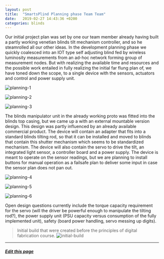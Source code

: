```yaml
---
layout: post
title:  "SmartsPlind Planning phase Team Team"
date:   2019-02-27 14:43:36 +0200
categories: blinds
---
```

Our initial project plan was set by one our team member already having built a partly working venetian blinds tilt mechanism controller, and so he steamrolled all our other ideas. In the development planning phase we quickly coalesced into an IOT type self adjusting blind fed by wireless luminosity measurements from an ad-hoc network forming group of measurement nodes. But with realizing the available time and resources and the possible work entailed in fully realizing the initial far flung plan of, we have toned down the scope, to a single device with the sensors, actuators and control and power supply unit.

![planning-1]

![planning-2]

![planning-3]

The blinds manipulator unit in the already working proto was fitted into the blinds top casing, but we came up a with an external mountable version design. This design was partly influenced by an already available commercial product. The device will contain an adapter that fits into a standard blinds tilting rod, so that it can be installed and moved to blinds that contain this shutter mechanism which seems to be standardized mechanism. The device will also contain the servo to drive the tilt, an integrated light sensor, a controller board and a power supply. The device is meant to operate on the sensor readings, but we are planning to install buttons for manual operation as a failsafe plan to deliver some input in case the sensor plan does not pan out.

![planning-4]

![planning-5]

![planning-6]

Open design questions currently include the torque capacity requirement for the servo (will the driver be powerful enough to manipulate the tilting rod?), the power supply unit (PSU capacity versus consumption of the fully implemented unit), safety (board power handling, servo messing up digits).

> Initial build that were created before the principles of digital fabrication course.
![initial-build]

---

##### <a href="{{ site.github.repository_url }}/tree/master/{{ page.relative_path }}">Edit this page</a>

[initial-build]: /assets/initial-blinds-build.gif
[planning-1]: /assets/planning/1.jpg
[planning-2]: /assets/planning/2.jpg
[planning-3]: /assets/planning/3.jpg
[planning-4]: /assets/planning/4.jpg
[planning-5]: /assets/planning/5.jpg
[planning-6]: /assets/planning/6.jpg
